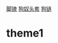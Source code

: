 



[脚镣](https://www.xivmodarchive.com/modid/15587)	[狗奴头套](https://www.xivmodarchive.com/modid/28400)	[狗链](https://www.xivmodarchive.com/modid/26314)

























































# theme1
